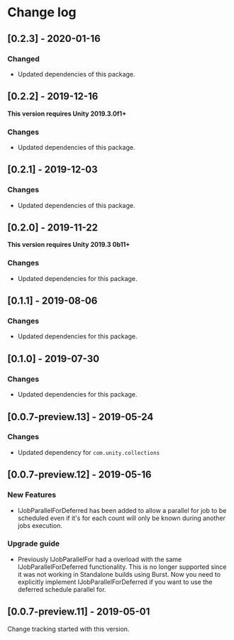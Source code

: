 # Change log

## [0.2.3] - 2020-01-16

### Changed

* Updated dependencies of this package.


## [0.2.2] - 2019-12-16

**This version requires Unity 2019.3.0f1+**

### Changes

* Updated dependencies of this package.


## [0.2.1] - 2019-12-03

### Changes

* Updated dependencies of this package.


## [0.2.0] - 2019-11-22

**This version requires Unity 2019.3 0b11+**

### Changes

* Updated dependencies for this package.


## [0.1.1] - 2019-08-06

### Changes

* Updated dependencies for this package.


## [0.1.0] - 2019-07-30

### Changes

* Updated dependencies for this package.


## [0.0.7-preview.13] - 2019-05-24

### Changes

* Updated dependency for `com.unity.collections` 


## [0.0.7-preview.12] - 2019-05-16

### New Features

* IJobParallelForDeferred has been added to allow a parallel for job to be scheduled even if it's for each count will only be known during another jobs execution. 

### Upgrade guide
* Previously IJobParallelFor had a overload with the same IJobParallelForDeferred functionality. This is no longer supported since it was not working in Standalone builds using Burst. Now you need to explicitly implement IJobParallelForDeferred if you want to use the deferred schedule parallel for.


## [0.0.7-preview.11] - 2019-05-01

Change tracking started with this version.
